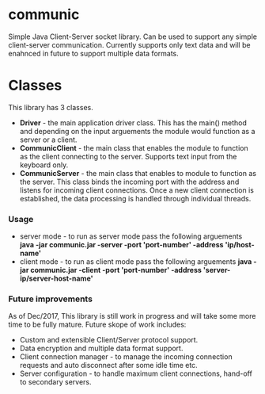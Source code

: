 # communic
Simple Java Client-Server socket library. Can be used to support any simple client-server communication. Currently supports only text data and will be enahnced in future to support multiple data formats.

# Classes
This library has 3 classes.
* **Driver** - the main application driver class. This has the main() method and depending on the input arguements the module would function as a server or a client.
* **CommunicClient** - the main class that enables the module to function as the client connecting to the server. Supports text input from the keyboard only.
* **CommunicServer** - the main class that enables to module to function as the server. This class binds the incoming port with the address and listens for incoming client connections. Once a new client connection is established, the data processing is handled through individual threads.

### Usage
* server mode - to run as server mode pass the following arguements **java -jar communic.jar -server -port 'port-number' -address 'ip/host-name'**
* client mode - to run as client mode pass the following arguements **java -jar communic.jar -client -port 'port-number' -address 'server-ip/server-host-name'**

### Future improvements
As of Dec/2017, This library is still work in progress and will take some more time to be fully mature. Future skope of work includes:
* Custom and extensible Client/Server protocol support.
* Data encryption and multiple data format support.
* Client connection manager - to manage the incoming connection requests and auto disconnect after some idle time etc.
* Server configuration - to handle maximum client connections, hand-off to secondary servers.
